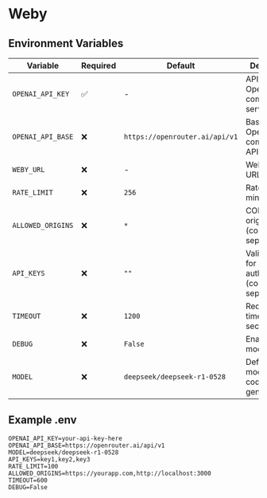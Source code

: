 # Weby

## Environment Variables

| Variable | Required | Default | Description |
|----------|----------|---------|-------------|
| `OPENAI_API_KEY` | ✅ | - | API key for OpenAI-compatible service |
| `OPENAI_API_BASE` | ❌ | `https://openrouter.ai/api/v1` | Base URL for OpenAI-compatible API |
| `WEBY_URL` | ❌ | - | Weby service URL |
| `RATE_LIMIT` | ❌ | `256` | Rate limit per minute per IP |
| `ALLOWED_ORIGINS` | ❌ | `*` | CORS allowed origins (comma-separated) |
| `API_KEYS` | ❌ | `""` | Valid API keys for authentication (comma-separated) |
| `TIMEOUT` | ❌ | `1200` | Request timeout in seconds |
| `DEBUG` | ❌ | `False` | Enable debug mode |
| `MODEL` | ❌ | `deepseek/deepseek-r1-0528` | Default AI model for code generation |

## Example .env

```env
OPENAI_API_KEY=your-api-key-here
OPENAI_API_BASE=https://openrouter.ai/api/v1
MODEL=deepseek/deepseek-r1-0528
API_KEYS=key1,key2,key3
RATE_LIMIT=100
ALLOWED_ORIGINS=https://yourapp.com,http://localhost:3000
TIMEOUT=600
DEBUG=False
```